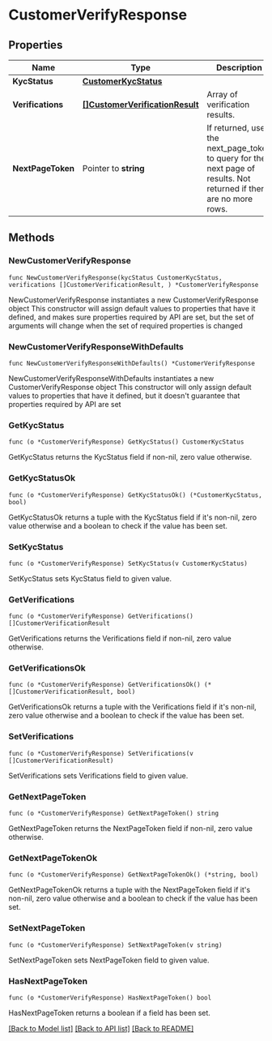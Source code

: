 # CustomerVerifyResponse

## Properties

Name | Type | Description | Notes
------------ | ------------- | ------------- | -------------
**KycStatus** | [**CustomerKycStatus**](CustomerKycStatus.md) |  | 
**Verifications** | [**[]CustomerVerificationResult**](CustomerVerificationResult.md) | Array of verification results. | 
**NextPageToken** | Pointer to **string** | If returned, use the next_page_token to query for the next page of results. Not returned if there are no more rows. | [optional] 

## Methods

### NewCustomerVerifyResponse

`func NewCustomerVerifyResponse(kycStatus CustomerKycStatus, verifications []CustomerVerificationResult, ) *CustomerVerifyResponse`

NewCustomerVerifyResponse instantiates a new CustomerVerifyResponse object
This constructor will assign default values to properties that have it defined,
and makes sure properties required by API are set, but the set of arguments
will change when the set of required properties is changed

### NewCustomerVerifyResponseWithDefaults

`func NewCustomerVerifyResponseWithDefaults() *CustomerVerifyResponse`

NewCustomerVerifyResponseWithDefaults instantiates a new CustomerVerifyResponse object
This constructor will only assign default values to properties that have it defined,
but it doesn't guarantee that properties required by API are set

### GetKycStatus

`func (o *CustomerVerifyResponse) GetKycStatus() CustomerKycStatus`

GetKycStatus returns the KycStatus field if non-nil, zero value otherwise.

### GetKycStatusOk

`func (o *CustomerVerifyResponse) GetKycStatusOk() (*CustomerKycStatus, bool)`

GetKycStatusOk returns a tuple with the KycStatus field if it's non-nil, zero value otherwise
and a boolean to check if the value has been set.

### SetKycStatus

`func (o *CustomerVerifyResponse) SetKycStatus(v CustomerKycStatus)`

SetKycStatus sets KycStatus field to given value.


### GetVerifications

`func (o *CustomerVerifyResponse) GetVerifications() []CustomerVerificationResult`

GetVerifications returns the Verifications field if non-nil, zero value otherwise.

### GetVerificationsOk

`func (o *CustomerVerifyResponse) GetVerificationsOk() (*[]CustomerVerificationResult, bool)`

GetVerificationsOk returns a tuple with the Verifications field if it's non-nil, zero value otherwise
and a boolean to check if the value has been set.

### SetVerifications

`func (o *CustomerVerifyResponse) SetVerifications(v []CustomerVerificationResult)`

SetVerifications sets Verifications field to given value.


### GetNextPageToken

`func (o *CustomerVerifyResponse) GetNextPageToken() string`

GetNextPageToken returns the NextPageToken field if non-nil, zero value otherwise.

### GetNextPageTokenOk

`func (o *CustomerVerifyResponse) GetNextPageTokenOk() (*string, bool)`

GetNextPageTokenOk returns a tuple with the NextPageToken field if it's non-nil, zero value otherwise
and a boolean to check if the value has been set.

### SetNextPageToken

`func (o *CustomerVerifyResponse) SetNextPageToken(v string)`

SetNextPageToken sets NextPageToken field to given value.

### HasNextPageToken

`func (o *CustomerVerifyResponse) HasNextPageToken() bool`

HasNextPageToken returns a boolean if a field has been set.


[[Back to Model list]](../README.md#documentation-for-models) [[Back to API list]](../README.md#documentation-for-api-endpoints) [[Back to README]](../README.md)



